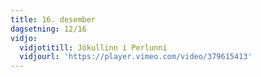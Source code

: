 ```yaml
---
title: 16. desember
dagsetning: 12/16
vidjo:
  vidjotitill: Jökullinn í Perlunni
  vidjourl: 'https://player.vimeo.com/video/379615413'
---
```



